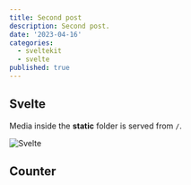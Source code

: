 ```yaml
---
title: Second post
description: Second post.
date: '2023-04-16'
categories:
  - sveltekit
  - svelte
published: true
---
```


<script lang="ts">
  import Counter from '$lib/component/counter.svelte'
</script>

## Svelte

Media inside the **static** folder is served from `/`.

![Svelte](/favicon.png)

## Counter

<Counter />
